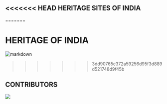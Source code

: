 <<<<<<< HEAD
**HERITAGE SITES OF INDIA**
---





=======
# HERITAGE OF INDIA 
![markdown](https://www.alightindia.com/cdn/uploads/postimages/ORIGINAL/UNESCO%20%20YouTube--e1d0b9.jpg)
>>>>>>> 3dd90765c372a59256d95f3d889d521748d9f45b
## CONTRIBUTORS

<a href="https://github.com/rohangadhave08/icp-11-html-github-project-1-heritage-of-india/graphs/contributors">
  <img src="https://contrib.rocks/image?repo=rohangadhave08/icp-11-html-github-project-1-heritage-of-india" />
</a>